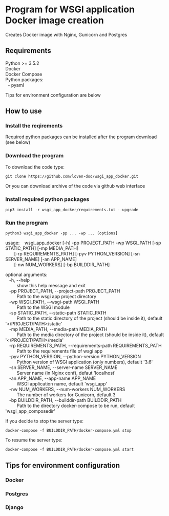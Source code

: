 # Program for WSGI application Docker image creation
Creates Docker image with Nginx, Gunicorn and Postgres

## Requirements
Python >= 3.5.2  
Docker  
Docker Compose  
Python packages:  
&nbsp; - pyaml  
  
Tips for environment configuration are below

## How to use

### Install the reqirements

Required python packages can be installed after the program download (see below)  

### Download the program
To download the code type:
```
git clone https://github.com/loven-doo/wsgi_app_docker.git
```
Or you can download archive of the code via github web interface

### Install required python packages
```
pip3 install -r wsgi_app_docker/requirements.txt --upgrade
```

### Run the program
```
python3 wsgi_app_docker -pp ... -wp ... [options]
```
usage: 
&nbsp;&nbsp; wsgi_app_docker [-h] -pp PROJECT_PATH -wp WSGI_PATH [-sp STATIC_PATH] [-mp MEDIA_PATH]  
&nbsp;&nbsp;&nbsp;&nbsp;&nbsp;&nbsp; [-rp REQUIREMENTS_PATH] [-pyv PYTHON_VERSION] [-sn SERVER_NAME] [-an APP_NAME]  
&nbsp;&nbsp;&nbsp;&nbsp;&nbsp;&nbsp; [-nw NUM_WORKERS] [-bp BUILDDIR_PATH]  

optional arguments:  
&nbsp;&nbsp; -h, --help  
&nbsp;&nbsp;&nbsp;&nbsp;&nbsp;&nbsp;&nbsp;&nbsp; show this help message and exit  
&nbsp;&nbsp; -pp PROJECT_PATH, --project-path PROJECT_PATH  
&nbsp;&nbsp;&nbsp;&nbsp;&nbsp;&nbsp;&nbsp;&nbsp; Path to the wsgi app project directory  
&nbsp;&nbsp; -wp WSGI_PATH, --wsgi-path WSGI_PATH  
&nbsp;&nbsp;&nbsp;&nbsp;&nbsp;&nbsp;&nbsp;&nbsp; Path to the WSGI module  
&nbsp;&nbsp; -sp STATIC_PATH, --static-path STATIC_PATH  
&nbsp;&nbsp;&nbsp;&nbsp;&nbsp;&nbsp;&nbsp;&nbsp; Path to the static directory of the project (should be inside it), default '</PROJECT/PATH>/static'  
&nbsp;&nbsp; -mp MEDIA_PATH, --media-path MEDIA_PATH  
&nbsp;&nbsp;&nbsp;&nbsp;&nbsp;&nbsp;&nbsp;&nbsp; Path to the media directory of the project (should be inside it), default '</PROJECT/PATH>/media'  
&nbsp;&nbsp; -rp REQUIREMENTS_PATH, --requirements-path REQUIREMENTS_PATH  
&nbsp;&nbsp;&nbsp;&nbsp;&nbsp;&nbsp;&nbsp;&nbsp; Path to the requirements file of wsgi app  
&nbsp;&nbsp; -pyv PYTHON_VERSION, --python-version PYTHON_VERSION  
&nbsp;&nbsp;&nbsp;&nbsp;&nbsp;&nbsp;&nbsp;&nbsp; Python version of WSGI application (only numbers), default '3.6'  
&nbsp;&nbsp; -sn SERVER_NAME, --server-name SERVER_NAME  
&nbsp;&nbsp;&nbsp;&nbsp;&nbsp;&nbsp;&nbsp;&nbsp; Server name (in Nginx conf), defaut 'localhost'  
&nbsp;&nbsp; -an APP_NAME, --app-name APP_NAME  
&nbsp;&nbsp;&nbsp;&nbsp;&nbsp;&nbsp;&nbsp;&nbsp; WSGI application name, default 'wsgi_app'  
&nbsp;&nbsp; -nw NUM_WORKERS, --num-workers NUM_WORKERS  
&nbsp;&nbsp;&nbsp;&nbsp;&nbsp;&nbsp;&nbsp;&nbsp; The number of workers for Gunicorn, default 3  
&nbsp;&nbsp; -bp BUILDDIR_PATH, --builddir-path BUILDDIR_PATH  
&nbsp;&nbsp;&nbsp;&nbsp;&nbsp;&nbsp;&nbsp;&nbsp; Path to the directory docker-compose to be run, default 'wsgi_app_composedir'  
  
If you decide to stop the server type:
```
docker-compose -f BUILDDIR_PATH/docker-compose.yml stop
```

To resume the server type:
```
docker-compose -f BUILDDIR_PATH/docker-compose.yml start
```

## Tips for environment configuration
### Docker

### Postgres

### Django
